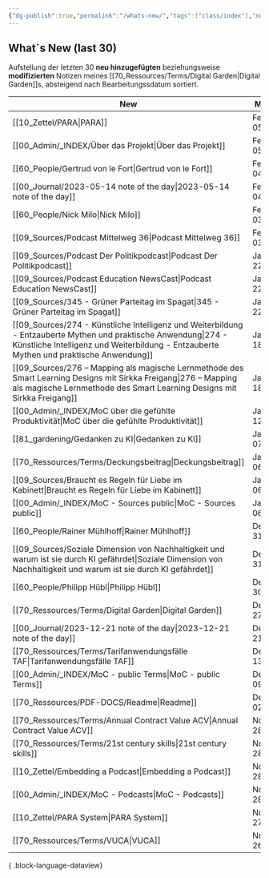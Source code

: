 ```yaml
---
{"dg-publish":true,"permalink":"/whats-new/","tags":["class/index"],"noteIcon":""}
---
```


## What´s New (last 30)
Aufstellung der letzten 30 **neu hinzugefügten** beziehungsweise **modifizierten** Notizen meines [[70_Ressources/Terms/Digital Garden\|Digital Garden]]s, absteigend nach Bearbeitungssdatum sortiert. 



| New                                                                                                                                                                                                          | Modified          | Ort                    |
| ------------------------------------------------------------------------------------------------------------------------------------------------------------------------------------------------------------ | ----------------- | ---------------------- |
| [[10_Zettel/PARA\|PARA]]                                                                                                                                                                                  | February 05, 2024 | 10_Zettel              |
| [[00_Admin/_INDEX/Über das Projekt\|Über das Projekt]]                                                                                                                                                    | February 05, 2024 | 00_Admin/_INDEX        |
| [[60_People/Gertrud von le Fort\|Gertrud von le Fort]]                                                                                                                                                    | February 04, 2024 | 60_People              |
| [[00_Journal/2023-05-14 note of the day\|2023-05-14 note of the day]]                                                                                                                                     | February 04, 2024 | 00_Journal             |
| [[60_People/Nick Milo\|Nick Milo]]                                                                                                                                                                        | February 03, 2024 | 60_People              |
| [[09_Sources/Podcast Mittelweg 36\|Podcast Mittelweg 36]]                                                                                                                                                 | February 03, 2024 | 09_Sources             |
| [[09_Sources/Podcast Der Politikpodcast\|Podcast Der Politikpodcast]]                                                                                                                                     | January 22, 2024  | 09_Sources             |
| [[09_Sources/Podcast Education NewsCast\|Podcast Education NewsCast]]                                                                                                                                     | January 22, 2024  | 09_Sources             |
| [[09_Sources/345 - Grüner Parteitag im Spagat\|345 - Grüner Parteitag im Spagat]]                                                                                                                         | January 22, 2024  | 09_Sources             |
| [[09_Sources/274 - Künstliche Intelligenz und Weiterbildung - Entzauberte Mythen und praktische Anwendung\|274 - Künstliche Intelligenz und Weiterbildung - Entzauberte Mythen und praktische Anwendung]] | January 18, 2024  | 09_Sources             |
| [[09_Sources/276 – Mapping als magische Lernmethode des Smart Learning Designs mit Sirkka Freigang\|276 – Mapping als magische Lernmethode des Smart Learning Designs mit Sirkka Freigang]]               | January 18, 2024  | 09_Sources             |
| [[00_Admin/_INDEX/MoC über die gefühlte Produktivität\|MoC über die gefühlte Produktivität]]                                                                                                              | January 12, 2024  | 00_Admin/_INDEX        |
| [[81_gardening/Gedanken zu KI\|Gedanken zu KI]]                                                                                                                                                           | January 07, 2024  | 81_gardening           |
| [[70_Ressources/Terms/Deckungsbeitrag\|Deckungsbeitrag]]                                                                                                                                                  | January 06, 2024  | 70_Ressources/Terms    |
| [[09_Sources/Braucht es Regeln für Liebe im Kabinett\|Braucht es Regeln für Liebe im Kabinett]]                                                                                                           | January 06, 2024  | 09_Sources             |
| [[00_Admin/_INDEX/MoC - Sources public\|MoC - Sources public]]                                                                                                                                            | January 06, 2024  | 00_Admin/_INDEX        |
| [[60_People/Rainer Mühlhoff\|Rainer Mühlhoff]]                                                                                                                                                            | December 31, 2023 | 60_People              |
| [[09_Sources/Soziale Dimension von Nachhaltigkeit und warum ist sie durch KI gefährdet\|Soziale Dimension von Nachhaltigkeit und warum ist sie durch KI gefährdet]]                                       | December 31, 2023 | 09_Sources             |
| [[60_People/Philipp Hübl\|Philipp Hübl]]                                                                                                                                                                  | December 30, 2023 | 60_People              |
| [[70_Ressources/Terms/Digital Garden\|Digital Garden]]                                                                                                                                                    | December 27, 2023 | 70_Ressources/Terms    |
| [[00_Journal/2023-12-21 note of the day\|2023-12-21 note of the day]]                                                                                                                                     | December 21, 2023 | 00_Journal             |
| [[70_Ressources/Terms/Tarifanwendungsfälle TAF\|Tarifanwendungsfälle TAF]]                                                                                                                                | December 13, 2023 | 70_Ressources/Terms    |
| [[00_Admin/_INDEX/MoC - public Terms\|MoC - public Terms]]                                                                                                                                                | December 09, 2023 | 00_Admin/_INDEX        |
| [[70_Ressources/PDF-DOCS/Readme\|Readme]]                                                                                                                                                                 | December 02, 2023 | 70_Ressources/PDF-DOCS |
| [[70_Ressources/Terms/Annual Contract Value ACV\|Annual Contract Value ACV]]                                                                                                                              | November 28, 2023 | 70_Ressources/Terms    |
| [[70_Ressources/Terms/21st century skills\|21st century skills]]                                                                                                                                          | November 28, 2023 | 70_Ressources/Terms    |
| [[10_Zettel/Embedding a Podcast\|Embedding a Podcast]]                                                                                                                                                    | November 28, 2023 | 10_Zettel              |
| [[00_Admin/_INDEX/MoC - Podcasts\|MoC - Podcasts]]                                                                                                                                                        | November 28, 2023 | 00_Admin/_INDEX        |
| [[10_Zettel/PARA System\|PARA System]]                                                                                                                                                                    | November 27, 2023 | 10_Zettel              |
| [[70_Ressources/Terms/VUCA\|VUCA]]                                                                                                                                                                        | November 26, 2023 | 70_Ressources/Terms    |

{ .block-language-dataview}


